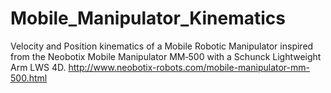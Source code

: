 # Mobile_Manipulator_Kinematics
Velocity and Position kinematics of a Mobile Robotic Manipulator inspired from the Neobotix Mobile Manipulator MM‐500 with a Schunck Lightweight Arm LWS 4D.
http://www.neobotix-robots.com/mobile-manipulator-mm-500.html
